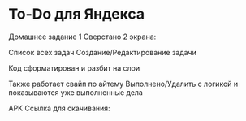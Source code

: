 # To-Do для Яндекса

Домашнее задание 1 
Сверстано 2 экрана:

Список всех задач Создание/Редактирование задачи

Код сформатирован и разбит на слои

Также работает свайп по айтему Выполнено/Удалить с логикой и показываются уже выполненные дела

APK Ссылка для скачивания:
